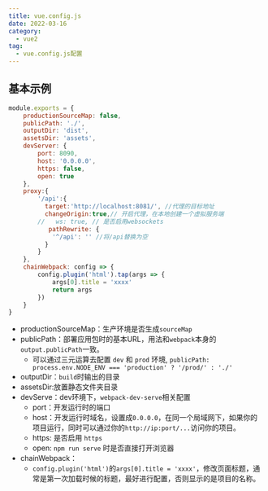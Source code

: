 ```yaml
---
title: vue.config.js
date: 2022-03-16
category:
  - vue2
tag:
  - vue.config.js配置
---
```



## 基本示例
```js
module.exports = {
    productionSourceMap: false,
    publicPath: './',
    outputDir: 'dist',
    assetsDir: 'assets',
    devServer: {
        port: 8090,
        host: '0.0.0.0',
        https: false,
        open: true
    },
    proxy:{
        '/api':{
          target:'http://localhost:8081/', //代理的目标地址
          changeOrigin:true,// 开启代理，在本地创建一个虚拟服务端
        //   ws: true, // 是否启用websockets
           pathRewrite: {
            '^/api': '' //将/api替换为空
          }
        }
    },
    chainWebpack: config => {
        config.plugin('html').tap(args => {
            args[0].title = 'xxxx'
            return args
        })
    }
}
```
- productionSourceMap：生产环境是否生成`sourceMap`
- publicPath：部署应用包时的基本URL，用法和`webpack`本身的`output.publicPath`一致。
    - 可以通过三元运算去配置 `dev` 和 `prod` 环境, `publicPath: process.env.NODE_ENV === 'production' ? '/prod/' : './'`
- outputDir：`build`时输出的目录
- assetsDir:放置静态文件夹目录
- devServe：dev环境下，`webpack-dev-serve`相关配置
  - port：开发运行时的端口
  - host：开发运行时域名，设置成`0.0.0.0`，在同一个局域网下，如果你的项目运行，同时可以通过你的`http://ip:port/...`访问你的项目。
  - https: 是否启用 `https`
  - open: `npm run serve` 时是否直接打开浏览器
- chainWebpack：
  - `config.plugin('html')`的`args[0].title = 'xxxx'`，修改页面标题，通常是第一次加载时候的标题，最好进行配置，否则显示的是项目的名称。